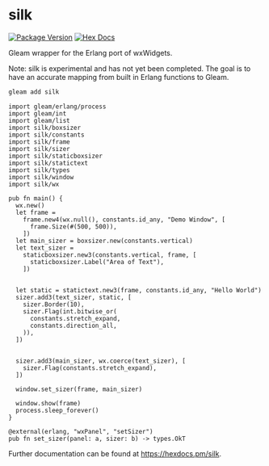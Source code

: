# silk

[![Package Version](https://img.shields.io/hexpm/v/silk)](https://hex.pm/packages/silk)
[![Hex Docs](https://img.shields.io/badge/hex-docs-ffaff3)](https://hexdocs.pm/silk/)

Gleam wrapper for the Erlang port of wxWidgets.

Note: silk is experimental and has not yet been completed.
The goal is to have an accurate mapping from built in Erlang functions to Gleam.

```sh
gleam add silk
```
```gleam
import gleam/erlang/process
import gleam/int
import gleam/list
import silk/boxsizer
import silk/constants
import silk/frame
import silk/sizer
import silk/staticboxsizer
import silk/statictext
import silk/types
import silk/window
import silk/wx

pub fn main() {
  wx.new()
  let frame =
    frame.new4(wx.null(), constants.id_any, "Demo Window", [
      frame.Size(#(500, 500)),
    ])
  let main_sizer = boxsizer.new(constants.vertical)
  let text_sizer =
    staticboxsizer.new3(constants.vertical, frame, [
      staticboxsizer.Label("Area of Text"),
    ])


  let static = statictext.new3(frame, constants.id_any, "Hello World")
  sizer.add3(text_sizer, static, [
    sizer.Border(10),
    sizer.Flag(int.bitwise_or(
      constants.stretch_expand,
      constants.direction_all,
    )),
  ])


  sizer.add3(main_sizer, wx.coerce(text_sizer), [
    sizer.Flag(constants.stretch_expand),
  ])

  window.set_sizer(frame, main_sizer)

  window.show(frame)
  process.sleep_forever()
}

@external(erlang, "wxPanel", "setSizer")
pub fn set_sizer(panel: a, sizer: b) -> types.OkT
```

Further documentation can be found at <https://hexdocs.pm/silk>.
